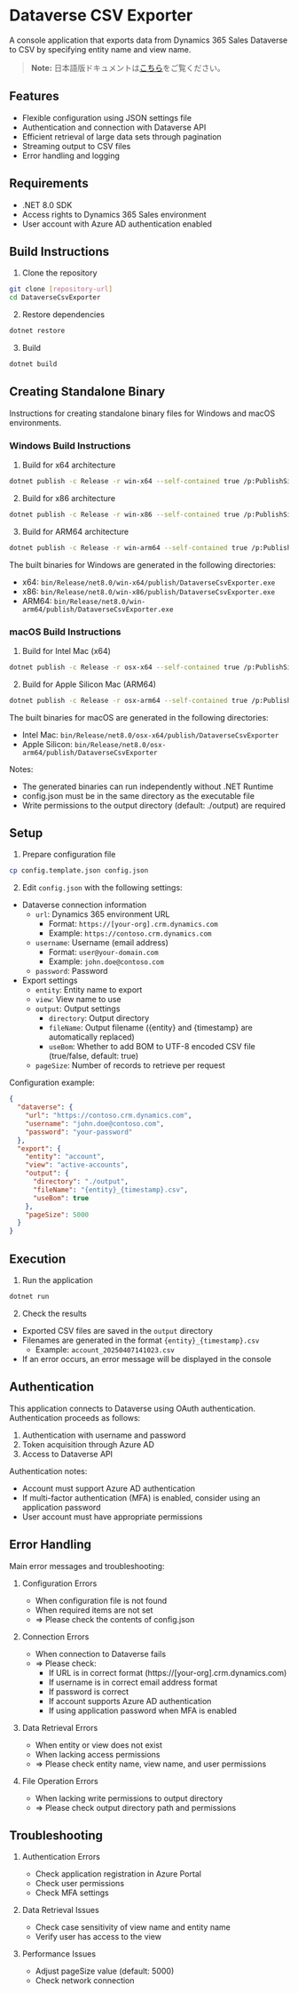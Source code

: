 # Dataverse CSV Exporter

A console application that exports data from Dynamics 365 Sales Dataverse to CSV by specifying entity name and view name.

> **Note:**
> 日本語版ドキュメントは[こちら](README.ja.md)をご覧ください。

## Features

- Flexible configuration using JSON settings file
- Authentication and connection with Dataverse API
- Efficient retrieval of large data sets through pagination
- Streaming output to CSV files
- Error handling and logging

## Requirements

- .NET 8.0 SDK
- Access rights to Dynamics 365 Sales environment
- User account with Azure AD authentication enabled

## Build Instructions

1. Clone the repository

```bash
git clone [repository-url]
cd DataverseCsvExporter
```

2. Restore dependencies

```bash
dotnet restore
```

3. Build

```bash
dotnet build
```

## Creating Standalone Binary

Instructions for creating standalone binary files for Windows and macOS environments.

### Windows Build Instructions

1. Build for x64 architecture

```bash
dotnet publish -c Release -r win-x64 --self-contained true /p:PublishSingleFile=true
```

2. Build for x86 architecture

```bash
dotnet publish -c Release -r win-x86 --self-contained true /p:PublishSingleFile=true
```

3. Build for ARM64 architecture

```bash
dotnet publish -c Release -r win-arm64 --self-contained true /p:PublishSingleFile=true
```

The built binaries for Windows are generated in the following directories:

- x64: `bin/Release/net8.0/win-x64/publish/DataverseCsvExporter.exe`
- x86: `bin/Release/net8.0/win-x86/publish/DataverseCsvExporter.exe`
- ARM64: `bin/Release/net8.0/win-arm64/publish/DataverseCsvExporter.exe`

### macOS Build Instructions

1. Build for Intel Mac (x64)

```bash
dotnet publish -c Release -r osx-x64 --self-contained true /p:PublishSingleFile=true
```

2. Build for Apple Silicon Mac (ARM64)

```bash
dotnet publish -c Release -r osx-arm64 --self-contained true /p:PublishSingleFile=true
```

The built binaries for macOS are generated in the following directories:

- Intel Mac: `bin/Release/net8.0/osx-x64/publish/DataverseCsvExporter`
- Apple Silicon: `bin/Release/net8.0/osx-arm64/publish/DataverseCsvExporter`

Notes:

- The generated binaries can run independently without .NET Runtime
- config.json must be in the same directory as the executable file
- Write permissions to the output directory (default: ./output) are required

## Setup

1. Prepare configuration file

```bash
cp config.template.json config.json
```

2. Edit `config.json` with the following settings:

- Dataverse connection information
  - `url`: Dynamics 365 environment URL
    - Format: `https://[your-org].crm.dynamics.com`
    - Example: `https://contoso.crm.dynamics.com`
  - `username`: Username (email address)
    - Format: `user@your-domain.com`
    - Example: `john.doe@contoso.com`
  - `password`: Password
- Export settings
  - `entity`: Entity name to export
  - `view`: View name to use
  - `output`: Output settings
    - `directory`: Output directory
    - `fileName`: Output filename ({entity} and {timestamp} are automatically replaced)
    - `useBom`: Whether to add BOM to UTF-8 encoded CSV file (true/false, default: true)
  - `pageSize`: Number of records to retrieve per request

Configuration example:

```json
{
  "dataverse": {
    "url": "https://contoso.crm.dynamics.com",
    "username": "john.doe@contoso.com",
    "password": "your-password"
  },
  "export": {
    "entity": "account",
    "view": "active-accounts",
    "output": {
      "directory": "./output",
      "fileName": "{entity}_{timestamp}.csv",
      "useBom": true
    },
    "pageSize": 5000
  }
}
```

## Execution

1. Run the application

```bash
dotnet run
```

2. Check the results

- Exported CSV files are saved in the `output` directory
- Filenames are generated in the format `{entity}_{timestamp}.csv`
  - Example: `account_20250407141023.csv`
- If an error occurs, an error message will be displayed in the console

## Authentication

This application connects to Dataverse using OAuth authentication. Authentication proceeds as follows:

1. Authentication with username and password
2. Token acquisition through Azure AD
3. Access to Dataverse API

Authentication notes:

- Account must support Azure AD authentication
- If multi-factor authentication (MFA) is enabled, consider using an application password
- User account must have appropriate permissions

## Error Handling

Main error messages and troubleshooting:

1. Configuration Errors

   - When configuration file is not found
   - When required items are not set
   - ⇒ Please check the contents of config.json

2. Connection Errors

   - When connection to Dataverse fails
   - ⇒ Please check:
     - If URL is in correct format (https://[your-org].crm.dynamics.com)
     - If username is in correct email address format
     - If password is correct
     - If account supports Azure AD authentication
     - If using application password when MFA is enabled

3. Data Retrieval Errors

   - When entity or view does not exist
   - When lacking access permissions
   - ⇒ Please check entity name, view name, and user permissions

4. File Operation Errors
   - When lacking write permissions to output directory
   - ⇒ Please check output directory path and permissions

## Troubleshooting

1. Authentication Errors

   - Check application registration in Azure Portal
   - Check user permissions
   - Check MFA settings

2. Data Retrieval Issues

   - Check case sensitivity of view name and entity name
   - Verify user has access to the view

3. Performance Issues
   - Adjust pageSize value (default: 5000)
   - Check network connection
